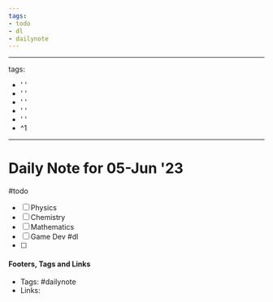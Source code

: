 ```yaml
---
tags:
- todo
- dl
- dailynote
---
```


---
tags:
- ' '
- ' '
- ' '
- ' '
- ' '
- ^1
---


# Daily Note for 05-Jun '23
#todo
- [ ] Physics
- [ ] Chemistry
- [ ] Mathematics
- [ ] Game Dev
#dl 
- [ ] 

#### Footers, Tags and Links
- Tags: #dailynote 
- Links: 

[^1]: